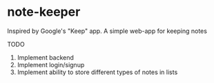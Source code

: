 # note-keeper
Inspired by Google's "Keep" app.
A simple web-app for keeping notes


TODO

1. Implement backend
2. Implement login/signup
3. Implement ability to store different types of notes in lists


